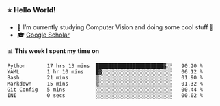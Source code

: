### ⭐️ Hello World!

<!--
**hologerry/hologerry** is a ✨ _special_ ✨ repository because its `README.md` (this file) appears on your GitHub profile.

Here are some ideas to get you started:

- 🔭 I’m currently working and studying on Computer Vision
- 🌱 I’m currently learning at Peking University
- 💬 Ask me about 
- 📫 How to reach me: E-mail
- 😄 Pronouns: he/his
- ⚡ Fun fact: Music is the Power
-->


- 🔭 I’m currently studying Computer Vision and doing some cool stuff 🤖
- 🎓 [Google Scholar](https://scholar.google.com/citations?user=3ykqW9wAAAAJ&hl=en)


📊 **This week I spent my time on**

<!--START_SECTION:waka-->

```text
Python       17 hrs 13 mins  ██████████████████████▓░░   90.20 %
YAML         1 hr 10 mins    █▓░░░░░░░░░░░░░░░░░░░░░░░   06.12 %
Bash         21 mins         ▒░░░░░░░░░░░░░░░░░░░░░░░░   01.90 %
Markdown     15 mins         ▒░░░░░░░░░░░░░░░░░░░░░░░░   01.32 %
Git Config   5 mins          ░░░░░░░░░░░░░░░░░░░░░░░░░   00.44 %
INI          0 secs          ░░░░░░░░░░░░░░░░░░░░░░░░░   00.02 %
```

<!--END_SECTION:waka-->
